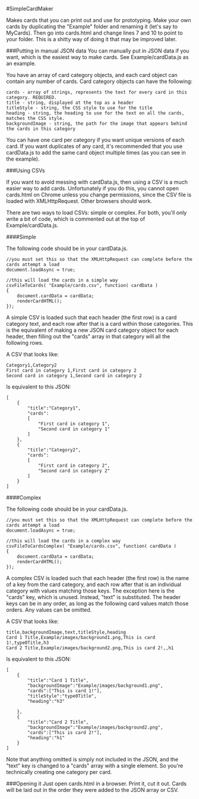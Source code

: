 #SimpleCardMaker

Makes cards that you can print out and use for prototyping. Make your own cards by duplicating the "Example" folder and renaming it (let's say to MyCards). Then go into cards.html and change lines 7 and 10 to point to your folder. This is a shitty way of doing it that may be improved later.

###Putting in manual JSON data
You can manually put in JSON data if you want, which is the easiest way to make cards. See Example/cardData.js as an example.

You have an array of card category objects, and each card object can contain any number of cards. Card category objects can have the following:

    cards - array of strings, represents the text for every card in this category. REQUIRED.
    title - string, displayed at the top as a header
    titleStyle - string, the CSS style to use for the title
    heading - string, the heading to use for the text on all the cards, matches the CSS style.
    backgroundImage - string, the path for the image that appears behind the cards in this category
    

You can have one card per category if you want unique versions of each card. If you want duplicates of any card, it's recommended that you use cardData.js to add the same card object multiple times (as you can see in the example).

###Using CSVs

If you want to avoid messing with cardData.js, then using a CSV is a much easier way to add cards. Unfortunately if you do this, you cannot open cards.html on Chrome unless you change permissions, since the CSV file is loaded with XMLHttpRequest. Other browsers should work.

There are two ways to load CSVs: simple or complex. For both, you'll only write a bit of code, which is commented out at the top of Example/cardData.js.

####Simple

The following code should be in your cardData.js.

    //you must set this so that the XMLHttpRequest can complete before the cards attempt a load
    document.loadAsync = true;
    
    //this will load the cards in a simple way
    csvFileToCards( "Example/cards.csv", function( cardData )
    {
        document.cardData = cardData;
        renderCardHTML();
    });

A simple CSV is loaded such that each header (the first row) is a card category text, and each row after that is a card within those categories. This is the equivalent of making a new JSON card category object for each header, then filling out the "cards" array in that category will all the following rows.

A CSV that looks like:

    Category1,Category2
    First card in category 1,First card in category 2
    Second card in category 1,Second card in category 2

Is equivalent to this JSON:

    [
        {
            "title":"Category1",
            "cards":
            [
                "First card in category 1",
                "Second card in category 1"
            ]
        },
        {
            "title":"Category2",
            "cards":
            [
                "First card in category 2",
                "Second card in category 2"
            ]
        }
    ]

####Complex

The following code should be in your cardData.js.

    //you must set this so that the XMLHttpRequest can complete before the cards attempt a load
    document.loadAsync = true;
    
    //this will load the cards in a complex way
    csvFileToCardsComplex( "Example/cards.csv", function( cardData )
    {
        document.cardData = cardData;
        renderCardHTML();
    });

A complex CSV is loaded such that each header (the first row) is the name of a key from the card category, and each row after that is an individual category with values matching those keys. The exception here is the "cards" key, which is unused. Instead, "text" is substituted. The header keys can be in any order, as long as the following card values match those orders. Any values can be omitted.

A CSV that looks like:

    title,backgroundImage,text,titleStyle,heading
    Card 1 Title,Example/images/background1.png,This is card 1!,type0Title,h3
    Card 2 Title,Example/images/background2.png,This is card 2!,,h1
    
Is equivalent to this JSON:

    [
        {
            "title":"Card 1 Title",
            "backgroundImage":"Example/images/background1.png",
            "cards":["This is card 1!"],
            "titleStyle":"type0Title",
            "heading":"h3"
            
        },
        {
            "title":"Card 2 Title",
            "backgroundImage":"Example/images/background2.png",
            "cards":["This is card 2!"],
            "heading":"h1"
        }
    ]

Note that anything omitted is simply not included in the JSON, and the "text" key is changed to a "cards" array with a single element. So you're technically creating one category per card.

###Opening it
Just open cards.html in a browser. Print it, cut it out. Cards will be laid out in the order they were added to the JSON array or CSV.

